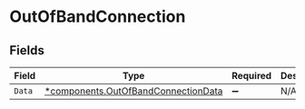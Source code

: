 # OutOfBandConnection


## Fields

| Field                                                                                     | Type                                                                                      | Required                                                                                  | Description                                                                               |
| ----------------------------------------------------------------------------------------- | ----------------------------------------------------------------------------------------- | ----------------------------------------------------------------------------------------- | ----------------------------------------------------------------------------------------- |
| `Data`                                                                                    | [*components.OutOfBandConnectionData](../../models/components/outofbandconnectiondata.md) | :heavy_minus_sign:                                                                        | N/A                                                                                       |